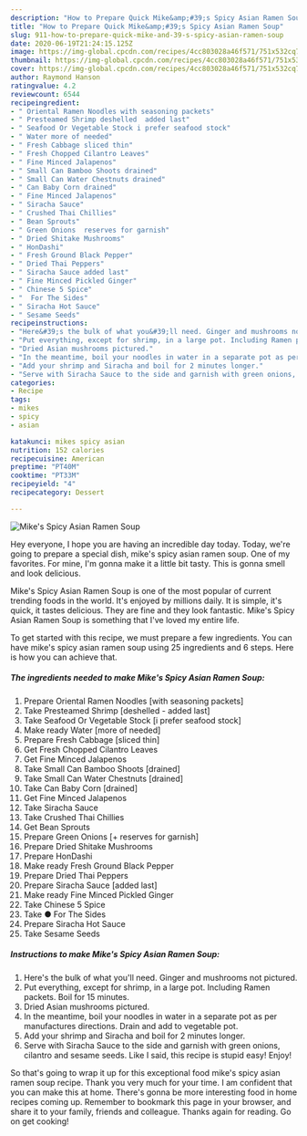 ```yaml
---
description: "How to Prepare Quick Mike&amp;#39;s Spicy Asian Ramen Soup"
title: "How to Prepare Quick Mike&amp;#39;s Spicy Asian Ramen Soup"
slug: 911-how-to-prepare-quick-mike-and-39-s-spicy-asian-ramen-soup
date: 2020-06-19T21:24:15.125Z
image: https://img-global.cpcdn.com/recipes/4cc803028a46f571/751x532cq70/mikes-spicy-asian-ramen-soup-recipe-main-photo.jpg
thumbnail: https://img-global.cpcdn.com/recipes/4cc803028a46f571/751x532cq70/mikes-spicy-asian-ramen-soup-recipe-main-photo.jpg
cover: https://img-global.cpcdn.com/recipes/4cc803028a46f571/751x532cq70/mikes-spicy-asian-ramen-soup-recipe-main-photo.jpg
author: Raymond Hanson
ratingvalue: 4.2
reviewcount: 6544
recipeingredient:
- " Oriental Ramen Noodles with seasoning packets"
- " Presteamed Shrimp deshelled  added last"
- " Seafood Or Vegetable Stock i prefer seafood stock"
- " Water more of needed"
- " Fresh Cabbage sliced thin"
- " Fresh Chopped Cilantro Leaves"
- " Fine Minced Jalapenos"
- " Small Can Bamboo Shoots drained"
- " Small Can Water Chestnuts drained"
- " Can Baby Corn drained"
- " Fine Minced Jalapenos"
- " Siracha Sauce"
- " Crushed Thai Chillies"
- " Bean Sprouts"
- " Green Onions  reserves for garnish"
- " Dried Shitake Mushrooms"
- " HonDashi"
- " Fresh Ground Black Pepper"
- " Dried Thai Peppers"
- " Siracha Sauce added last"
- " Fine Minced Pickled Ginger"
- " Chinese 5 Spice"
- "  For The Sides"
- " Siracha Hot Sauce"
- " Sesame Seeds"
recipeinstructions:
- "Here&#39;s the bulk of what you&#39;ll need. Ginger and mushrooms not pictured."
- "Put everything, except for shrimp, in a large pot. Including Ramen packets. Boil for 15 minutes."
- "Dried Asian mushrooms pictured."
- "In the meantime, boil your noodles in water in a separate pot as per manufactures directions. Drain and add to vegetable pot."
- "Add your shrimp and Siracha and boil for 2 minutes longer."
- "Serve with Siracha Sauce to the side and garnish with green onions, cilantro and sesame seeds. Like I said, this recipe is stupid easy! Enjoy!"
categories:
- Recipe
tags:
- mikes
- spicy
- asian

katakunci: mikes spicy asian 
nutrition: 152 calories
recipecuisine: American
preptime: "PT40M"
cooktime: "PT33M"
recipeyield: "4"
recipecategory: Dessert

---
```



![Mike&#39;s Spicy Asian Ramen Soup](https://img-global.cpcdn.com/recipes/4cc803028a46f571/751x532cq70/mikes-spicy-asian-ramen-soup-recipe-main-photo.jpg)

Hey everyone, I hope you are having an incredible day today. Today, we're going to prepare a special dish, mike&#39;s spicy asian ramen soup. One of my favorites. For mine, I'm gonna make it a little bit tasty. This is gonna smell and look delicious.

Mike&#39;s Spicy Asian Ramen Soup is one of the most popular of current trending foods in the world. It's enjoyed by millions daily. It is simple, it's quick, it tastes delicious. They are fine and they look fantastic. Mike&#39;s Spicy Asian Ramen Soup is something that I've loved my entire life.




To get started with this recipe, we must prepare a few ingredients. You can have mike&#39;s spicy asian ramen soup using 25 ingredients and 6 steps. Here is how you can achieve that.

<!--inarticleads1-->

##### The ingredients needed to make Mike&#39;s Spicy Asian Ramen Soup:

1. Prepare  Oriental Ramen Noodles [with seasoning packets]
1. Take  Presteamed Shrimp [deshelled - added last]
1. Take  Seafood Or Vegetable Stock [i prefer seafood stock]
1. Make ready  Water [more of needed]
1. Prepare  Fresh Cabbage [sliced thin]
1. Get  Fresh Chopped Cilantro Leaves
1. Get  Fine Minced Jalapenos
1. Take  Small Can Bamboo Shoots [drained]
1. Take  Small Can Water Chestnuts [drained]
1. Take  Can Baby Corn [drained]
1. Get  Fine Minced Jalapenos
1. Take  Siracha Sauce
1. Take  Crushed Thai Chillies
1. Get  Bean Sprouts
1. Prepare  Green Onions [+ reserves for garnish]
1. Prepare  Dried Shitake Mushrooms
1. Prepare  HonDashi
1. Make ready  Fresh Ground Black Pepper
1. Prepare  Dried Thai Peppers
1. Prepare  Siracha Sauce [added last]
1. Make ready  Fine Minced Pickled Ginger
1. Take  Chinese 5 Spice
1. Take  ● For The Sides
1. Prepare  Siracha Hot Sauce
1. Take  Sesame Seeds




<!--inarticleads2-->

##### Instructions to make Mike&#39;s Spicy Asian Ramen Soup:

1. Here&#39;s the bulk of what you&#39;ll need. Ginger and mushrooms not pictured.
1. Put everything, except for shrimp, in a large pot. Including Ramen packets. Boil for 15 minutes.
1. Dried Asian mushrooms pictured.
1. In the meantime, boil your noodles in water in a separate pot as per manufactures directions. Drain and add to vegetable pot.
1. Add your shrimp and Siracha and boil for 2 minutes longer.
1. Serve with Siracha Sauce to the side and garnish with green onions, cilantro and sesame seeds. Like I said, this recipe is stupid easy! Enjoy!




So that's going to wrap it up for this exceptional food mike&#39;s spicy asian ramen soup recipe. Thank you very much for your time. I am confident that you can make this at home. There's gonna be more interesting food in home recipes coming up. Remember to bookmark this page in your browser, and share it to your family, friends and colleague. Thanks again for reading. Go on get cooking!
